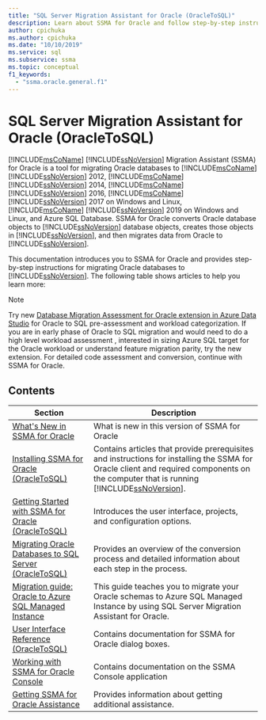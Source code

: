 ```yaml
---
title: "SQL Server Migration Assistant for Oracle (OracleToSQL)"
description: Learn about SSMA for Oracle and follow step-by-step instructions for migrating Oracle databases to SQL Server.
author: cpichuka
ms.author: cpichuka
ms.date: "10/10/2019"
ms.service: sql
ms.subservice: ssma
ms.topic: conceptual
f1_keywords:
  - "ssma.oracle.general.f1"
---
```

# SQL Server Migration Assistant for Oracle (OracleToSQL)
[!INCLUDE[msCoName](../../includes/msconame-md.md)] [!INCLUDE[ssNoVersion](../../includes/ssnoversion-md.md)] Migration Assistant (SSMA) for Oracle is a tool for migrating Oracle databases to [!INCLUDE[msCoName](../../includes/msconame-md.md)] [!INCLUDE[ssNoVersion](../../includes/ssnoversion-md.md)] 2012, [!INCLUDE[msCoName](../../includes/msconame-md.md)] [!INCLUDE[ssNoVersion](../../includes/ssnoversion-md.md)] 2014, [!INCLUDE[msCoName](../../includes/msconame-md.md)] [!INCLUDE[ssNoVersion](../../includes/ssnoversion-md.md)] 2016, [!INCLUDE[msCoName](../../includes/msconame-md.md)] [!INCLUDE[ssNoVersion](../../includes/ssnoversion-md.md)] 2017 on Windows and Linux, [!INCLUDE[msCoName](../../includes/msconame-md.md)] [!INCLUDE[ssNoVersion](../../includes/ssnoversion-md.md)] 2019 on Windows and Linux, and Azure SQL Database. SSMA for Oracle converts Oracle database objects to [!INCLUDE[ssNoVersion](../../includes/ssnoversion-md.md)] database objects, creates those objects in [!INCLUDE[ssNoVersion](../../includes/ssnoversion-md.md)], and then migrates data from Oracle to [!INCLUDE[ssNoVersion](../../includes/ssnoversion-md.md)].  
  
This documentation introduces you to SSMA for Oracle and provides step-by-step instructions for migrating Oracle databases to [!INCLUDE[ssNoVersion](../../includes/ssnoversion-md.md)]. The following table shows articles to help you learn more:  
  
>[!Note]
> Try new [Database Migration Assessment for Oracle extension in Azure Data Studio](../../azure-data-studio/extensions/database-migration-assessment-for-oracle-extension.md) for Oracle to SQL pre-assessment and workload categorization. If you are in early phase of Oracle to SQL migration and would need to do a high level workload assessment , interested in sizing Azure SQL target for the Oracle workload  or understand feature migration parity, try the new extension. For detailed code assessment and conversion, continue with SSMA for Oracle.

## Contents  
  
|Section|Description|
|-----------|---------------|
|[What's New in SSMA  for Oracle](./what-s-new-in-ssma-for-oracle-oracletosql.md)|What is new in this version of SSMA for Oracle|  
|[Installing SSMA  for Oracle &#40;OracleToSQL&#41;](../../ssma/oracle/installing-ssma-for-oracle-oracletosql.md)|Contains articles that provide prerequisites and instructions for installing the SSMA for Oracle client and required components on the computer that is running [!INCLUDE[ssNoVersion](../../includes/ssnoversion-md.md)].|  
|[Getting Started with SSMA for Oracle &#40;OracleToSQL&#41;](../../ssma/oracle/getting-started-with-ssma-for-oracle-oracletosql.md)|Introduces the user interface, projects, and configuration options.|  
|[Migrating Oracle Databases to SQL Server &#40;OracleToSQL&#41;](../../ssma/oracle/migrating-oracle-databases-to-sql-server-oracletosql.md)|Provides an overview of the conversion process and detailed information about each step in the process.|  
|[Migration guide: Oracle to Azure SQL Managed Instance](/azure/azure-sql/migration-guides/managed-instance/oracle-to-managed-instance-guide)|This guide teaches you to migrate your Oracle schemas to Azure SQL Managed Instance by using SQL Server Migration Assistant for Oracle.|  
|[User Interface Reference &#40;OracleToSQL&#41;](../../ssma/oracle/user-interface-reference-oracletosql.md)|Contains documentation for SSMA for Oracle dialog boxes.|  
|[Working with SSMA for Oracle Console](working-with-ssma-for-oracle-console-oracletosql.md)|Contains documentation on the SSMA Console application|  
|[Getting SSMA for Oracle Assistance](../sql-server-migration-assistant.md)|Provides information about getting additional assistance.|
